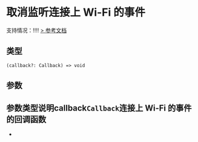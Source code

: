 # 取消监听连接上 Wi-Fi 的事件
支持情况：!!!!
[> 参考文档
](https://developers.weixin.qq.com/miniprogram/dev/api/device/wifi/wx.offWifiConnectedWithPartialInfo.html)
## 类型[​](offWifiConnectedWithPartialInfo.html#类型)
```tsx
(callback?: Callback) => void
```

## 参数[​](offWifiConnectedWithPartialInfo.html#参数)
参数类型说明callback`Callback`连接上 Wi-Fi 的事件的回调函数
- 
-

